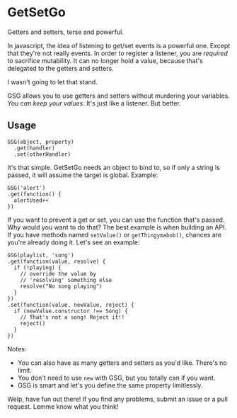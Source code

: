 # GetSetGo
Getters and setters, terse and powerful.

In javascript, the idea of listening to get/set events is a powerful one.
Except that they're not really events. In order to register a listener, you
are _required_ to sacrifice mutability. It can no longer hold a value, because that's delegated to the getters and setters.

I wasn't going to let that stand.

GSG allows you to use getters and setters without murdering your variables. _You can keep your values_. It's just like a listener. But better.

## Usage
```
GSG(object, property)
  .get(handler)
  .set(otherHandler)
```
It's that simple. GetSetGo needs an object to bind to, so if
only a string is passed, it will assume the target is global. Example:

```
GSG('alert')
.get(function() {
  alertUsed++
})
```

If you want to prevent a get or set, you can use the function that's passed.
Why would you want to do that? The best example is when building an API.
If you have methods named `setValue()` or `getThingymabob()`, chances are you're already
doing it. Let's see an example:

```
GSG(playlist, 'song')
.get(function(value, resolve) {
  if (!playing) {
    // override the value by
    // 'resolving' something else
    resolve("No song playing")
  }
})
.set(function(value, newValue, reject) {
  if (newValue.constructor !== Song) {
    // That's not a song! Reject it!!
    reject()
  }
})
```

Notes:
- You can also have as many getters and setters as you'd like.
There's no limit.
- You don't need to use `new` with GSG, but you totally can if you want.
- GSG is smart and let's you define the same property limitlessly.

Welp, have fun out there! If you find any problems, submit an issue or a pull request.
Lemme know what you think!
